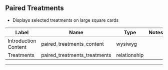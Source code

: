## Paired Treatments
- Displays selected treatments on large square cards

<table class="ll-fields-table">
  <thead>
    <th>Label</th>
    <th>Name</th>
    <th>Type</th>
    <th>Notes</th>
  </thead>
  <tbody>
        <tr>
          <td>Introduction Content</td>
          <td>paired_treatments_content</td>
          <td>wysiwyg</td>
          <td></td>
        </tr>
        <tr>
          <td>Treatments</td>
          <td>paired_treatments_treatments</td>
          <td>relationship</td>
          <td></td>
        </tr>
  </tbody>
</table>

***
